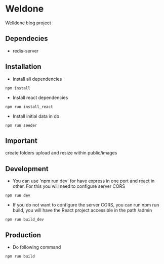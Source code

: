 # Weldone

Welldone blog project

## Dependecies

- redis-server

## Installation

- Install all dependencies

```
npm install
```

- Install react dependencies
```
npm run install_react
```

- Install initial data in db

```
npm run seeder
```

## Important

create folders upload and resize within public/images


## Development

- You can use 'npm run dev' for have express in one port and react in other. For this you will need to configure server CORS
```
npm run dev
```

- If you do not want to configure the server CORS, you can run npm run build, you will have the React project accessible in the path /admin
```
npm run build_dev
``` 

## Production

- Do following command
```
npm run build
```
